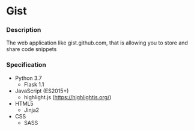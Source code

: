 # Gist
### Description
The web application like gist.github.com, that is allowing you to store and share code snippets
### Specification
- Python 3.7
    - Flask 1.1
- JavaScript (ES2015+)
    - highlight.js (https://highlightjs.org/)
- HTML5
    - Jinja2
- CSS
    - SASS